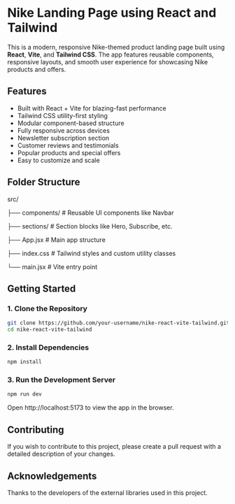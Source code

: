 # Nike Landing Page using React and Tailwind

This is a modern, responsive Nike-themed product landing page built using **React**, **Vite**, and **Tailwind CSS**. The app features reusable components, responsive layouts, and smooth user experience for showcasing Nike products and offers.

## Features

- Built with React + Vite for blazing-fast performance
- Tailwind CSS utility-first styling
- Modular component-based structure
- Fully responsive across devices
- Newsletter subscription section
- Customer reviews and testimonials
- Popular products and special offers
- Easy to customize and scale

## Folder Structure
src/

├── components/ # Reusable UI components like Navbar

├── sections/ # Section blocks like Hero, Subscribe, etc.

├── App.jsx # Main app structure

├── index.css # Tailwind styles and custom utility classes

└── main.jsx # Vite entry point


## Getting Started

### 1. Clone the Repository

```bash
git clone https://github.com/your-username/nike-react-vite-tailwind.git
cd nike-react-vite-tailwind
```
### 2. Install Dependencies
```bash
npm install
```
### 3. Run the Development Server
```bash
npm run dev
```
Open http://localhost:5173 to view the app in the browser.

## Contributing

If you wish to contribute to this project, please create a pull request with a detailed description of your changes.

## Acknowledgements

Thanks to the developers of the external libraries used in this project.
